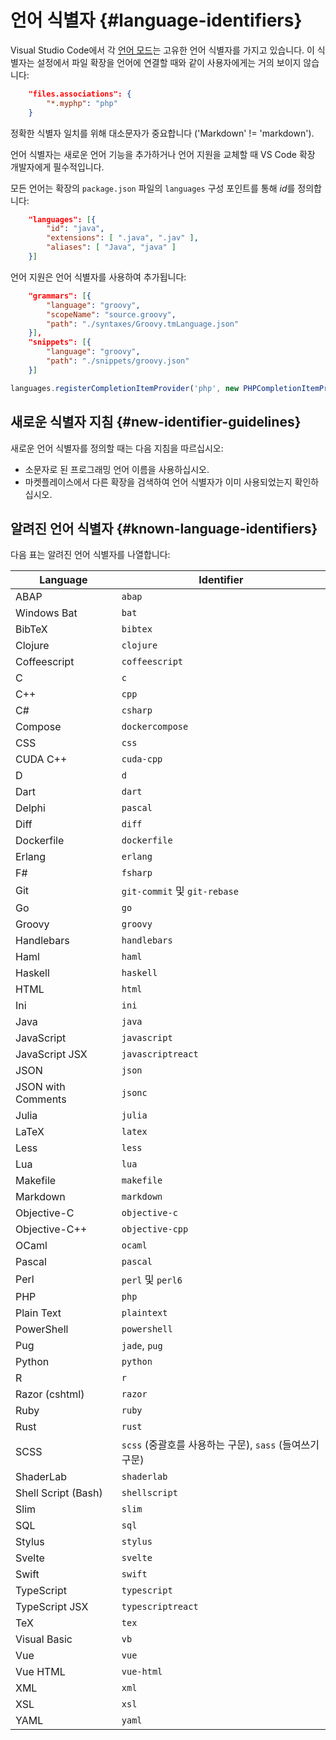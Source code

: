 # 언어 식별자 {#language-identifiers}

Visual Studio Code에서 각 [언어 모드](/docs/languages/overview.md#changing-the-language-for-the-selected-file)는 고유한 언어 식별자를 가지고 있습니다. 이 식별자는 설정에서 파일 확장을 언어에 연결할 때와 같이 사용자에게는 거의 보이지 않습니다:

```json
    "files.associations": {
        "*.myphp": "php"
    }
```

정확한 식별자 일치를 위해 대소문자가 중요합니다 ('Markdown' != 'markdown').

언어 식별자는 새로운 언어 기능을 추가하거나 언어 지원을 교체할 때 VS Code 확장 개발자에게 필수적입니다.

모든 언어는 확장의 `package.json` 파일의 `languages` 구성 포인트를 통해 *id*를 정의합니다:

```json
    "languages": [{
        "id": "java",
        "extensions": [ ".java", ".jav" ],
        "aliases": [ "Java", "java" ]
    }]
```

언어 지원은 언어 식별자를 사용하여 추가됩니다:

```json
    "grammars": [{
        "language": "groovy",
        "scopeName": "source.groovy",
        "path": "./syntaxes/Groovy.tmLanguage.json"
    }],
    "snippets": [{
        "language": "groovy",
        "path": "./snippets/groovy.json"
    }]
```

```typescript
languages.registerCompletionItemProvider('php', new PHPCompletionItemProvider(), '.', '$')
```

## 새로운 식별자 지침 {#new-identifier-guidelines}

새로운 언어 식별자를 정의할 때는 다음 지침을 따르십시오:

- 소문자로 된 프로그래밍 언어 이름을 사용하십시오.
- 마켓플레이스에서 다른 확장을 검색하여 언어 식별자가 이미 사용되었는지 확인하십시오.

## 알려진 언어 식별자 {#known-language-identifiers}

다음 표는 알려진 언어 식별자를 나열합니다:

Language | Identifier
-------- | ----------
ABAP | `abap`
Windows Bat | `bat`
BibTeX | `bibtex`
Clojure | `clojure`
Coffeescript | `coffeescript`
C | `c`
C++ | `cpp`
C# | `csharp`
Compose | `dockercompose`
CSS | `css`
CUDA C++ | `cuda-cpp`
D | `d`
Dart | `dart`
Delphi | `pascal`
Diff | `diff`
Dockerfile | `dockerfile`
Erlang | `erlang`
F# | `fsharp`
Git | `git-commit` 및 `git-rebase`
Go | `go`
Groovy | `groovy`
Handlebars | `handlebars`
Haml | `haml`
Haskell | `haskell`
HTML | `html`
Ini | `ini`
Java | `java`
JavaScript | `javascript`
JavaScript JSX | `javascriptreact`
JSON | `json`
JSON with Comments | `jsonc`
Julia | `julia`
LaTeX | `latex`
Less | `less`
Lua | `lua`
Makefile | `makefile`
Markdown | `markdown`
Objective-C | `objective-c`
Objective-C++ | `objective-cpp`
OCaml | `ocaml`
Pascal | `pascal`
Perl | `perl` 및 `perl6`
PHP | `php`
Plain Text | `plaintext`
PowerShell | `powershell`
Pug | `jade`, `pug`
Python | `python`
R | `r`
Razor (cshtml) | `razor`
Ruby | `ruby`
Rust | `rust`
SCSS | `scss` (중괄호를 사용하는 구문), `sass` (들여쓰기 구문)
ShaderLab | `shaderlab`
Shell Script (Bash) | `shellscript`
Slim | `slim`
SQL | `sql`
Stylus | `stylus`
Svelte | `svelte`
Swift | `swift`
TypeScript | `typescript`
TypeScript JSX | `typescriptreact`
TeX | `tex`
Visual Basic | `vb`
Vue | `vue`
Vue HTML | `vue-html`
XML | `xml`
XSL | `xsl`
YAML | `yaml`
